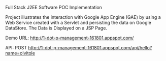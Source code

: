 Full Stack J2EE Software POC Implementation

Project illustrates the interaction with Google App Engine (GAE) by using a Web Service created with a Servlet and persisting the data on Google DataStore. The Data is Displayed on a JSP Page.

Demo URL: http://1-dot-p-management-161801.appspot.com/

API: POST http://1-dot-p-management-161801.appspot.com/api/hello?name=olvitole